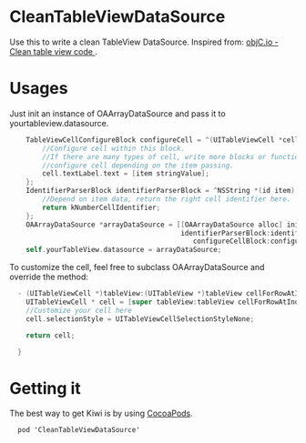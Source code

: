 CleanTableViewDataSource
========================

Use this to write a clean TableView DataSource. Inspired from: [objC.io - Clean table view code ](http://www.objc.io/issue-1/table-views.html).

Usages
======

Just init an instance of OAArrayDataSource and pass it to yourtableview.datasource.
```Objective-C
    TableViewCellConfigureBlock configureCell = ^(UITableViewCell *cell, id item) {
        //Configure cell within this block.
        //If there are many types of cell, write more blocks or functions to 
        //configure cell depending on the item passing.
        cell.textLabel.text = [item stringValue];
    };
    IdentifierParserBlock identifierParserBlock = ^NSString *(id item) {
        //Depend on item data, return the right cell identifier here.
        return kNumberCellIdentifier;
    };
    OAArrayDataSource *arrayDataSource = [[OAArrayDataSource alloc] initWithItems:self.numbers
                                          identifierParserBlock:identifierParserBlock
                                             configureCellBlock:configureCell];
    self.yourTableView.datasource = arrayDataSource;
```
To customize the cell, feel free to subclass OAArrayDataSource and override the method: 
```Objective-C
  - (UITableViewCell *)tableView:(UITableView *)tableView cellForRowAtIndexPath:(NSIndexPath *)indexPath {
    UITableViewCell * cell = [super tableView:tableView cellForRowAtIndexPath:indexPath];
    //Customize your cell here
    cell.selectionStyle = UITableViewCellSelectionStyleNone;

    return cell;

  }
```

Getting it
==========

The best way to get Kiwi is by using [CocoaPods](https://github.com/cocoapods/cocoapods).
```
  pod 'CleanTableViewDataSource'
```


